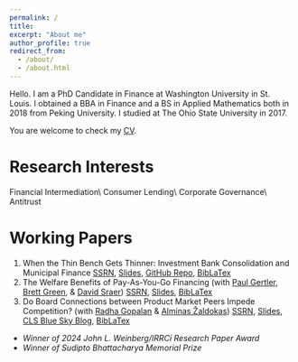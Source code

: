 ```yaml
---
permalink: /
title:
excerpt: "About me"
author_profile: true
redirect_from: 
  - /about/
  - /about.html
---
```


<!-- Google tag (gtag.js) -->
<script async src="https://www.googletagmanager.com/gtag/js?id=G-LK2GPXZMWH"></script>
<script>
  window.dataLayer = window.dataLayer || [];
  function gtag(){dataLayer.push(arguments);}
  gtag('js', new Date());

  gtag('config', 'G-LK2GPXZMWH');
</script>

Hello. I am a PhD Candidate in Finance at Washington University in St. Louis. I obtained a BBA in Finance and a BS in Applied Mathematics both in 2018 from Peking University. I studied at The Ohio State University in 2017.

You are welcome to check my [CV](https://www.dropbox.com/s/yuwc34250an4u33/CV.pdf?dl=0).

Research Interests
======
Financial Intermediation\\
Consumer Lending\\
Corporate Governance\\
Antitrust

<a href="#working-papers" style="text-decoration: none; color: inherit;">Working Papers</a>
======
1. When the Thin Bench Gets Thinner: Investment Bank Consolidation and Municipal Finance [SSRN](https://papers.ssrn.com/sol3/papers.cfm?abstract_id=4687748), [Slides](https://www.dropbox.com/scl/fi/mfpznman0juzy5ap4ubey/slides.pdf?rlkey=k8c5ysa3kgm4lqobz14wmvg1j&dl=0), [GitHub Repo](https://github.com/renping-li/MuniUnderwriterMA), [BibLaTex](Li_2024)
1. The Welfare Benefits of Pay-As-You-Go Financing (with [Paul Gertler](https://www.paulgertler.com), [Brett Green](https://www.brettgreen.info), & [David Sraer](https://www.davidsraer.com/)) [SSRN](https://papers.ssrn.com/sol3/papers.cfm?abstract_id=4641559), [Slides](https://www.dropbox.com/scl/fi/1o902tetreq10e3299gdy/slides_20231127.pdf?rlkey=v7bzib5uiyq61av2b1ohpn8va&dl=0), [BibLaTex](GertlerGreenLiSraer_2023)
1. Do Board Connections between Product Market Peers Impede Competition? (with [Radha Gopalan](http://apps.olin.wustl.edu/faculty/Gopalan/) & [Alminas Žaldokas](http://www.alminas.com/)) [SSRN](https://papers.ssrn.com/sol3/papers.cfm?abstract_id=4053853), [Slides](https://www.dropbox.com/scl/fi/1o856ufxphd4soh9cukdv/slides.pdf?rlkey=fq3g3xrvusv5qaod0uzms1vz6&dl=0), [CLS Blue Sky Blog](https://clsbluesky.law.columbia.edu/2023/04/11/do-board-connections-between-product-market-peers-impede-competition/),  [BibLaTex](GopalanLiZaldokas_2024)
  - *Winner of 2024 John L. Weinberg/IRRCi Research Paper Award*
  - *Winner of Sudipto Bhattacharya Memorial Prize*

